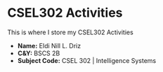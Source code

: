 # CSEL302 Activities
This is where I store my CSEL302 Activities
* **Name:** Eldi Nill L. Driz
* **C&Y:** BSCS 2B
* **Subject Code:** CSEL 302 | Intelligence Systems
